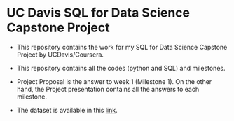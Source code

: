 # UC Davis SQL for Data Science Capstone Project

- This repository contains the work for my SQL for Data Science Capstone Project by UCDavis/Coursera.

- This repository contains all the codes (python and SQL) and milestones.

- Project Proposal is the answer to week 1 (Milestone 1). On the other hand, the Project presentation contains all the answers to each milestone.
  
- The dataset is available in this [link](https://www.dropbox.com/scl/fo/hwon0m27p181iv3z0wfc1/h?rlkey=kqels8jolsgb58k72db9q46gu&dl=0).
